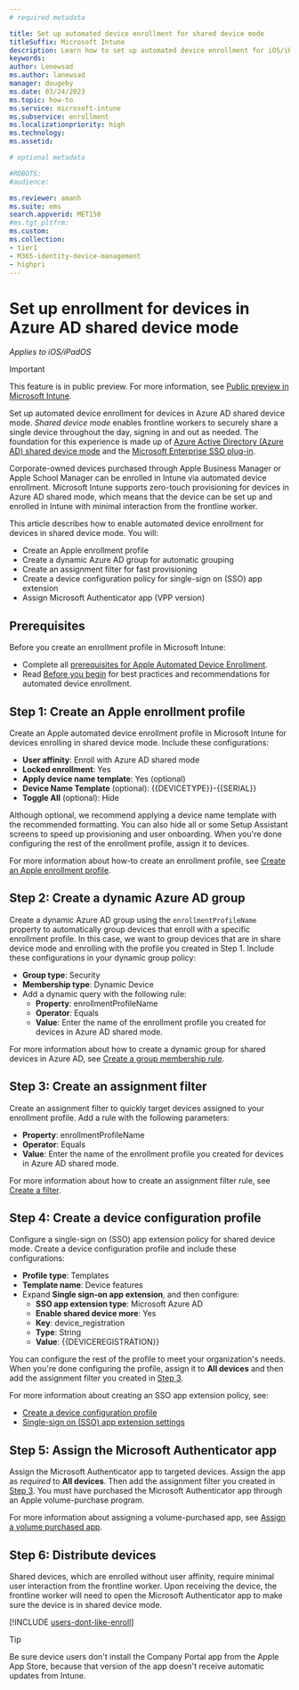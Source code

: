 ```yaml
---
# required metadata

title: Set up automated device enrollment for shared device mode 
titleSuffix: Microsoft Intune
description: Learn how to set up automated device enrollment for iOS/iPadOS devices in Azure AD shared mode.    
keywords:
author: Lenewsad
ms.author: lanewsad
manager: dougeby
ms.date: 03/24/2023
ms.topic: how-to
ms.service: microsoft-intune
ms.subservice: enrollment
ms.localizationpriority: high
ms.technology:
ms.assetid: 

# optional metadata

#ROBOTS:
#audience:

ms.reviewer: amanh 
ms.suite: ems
search.appverid: MET150
#ms.tgt_pltfrm:
ms.custom: 
ms.collection:
- tier1
- M365-identity-device-management
- highpri
---  
```


# Set up enrollment for devices in Azure AD shared device mode  

*Applies to iOS/iPadOS*  

> [!IMPORTANT]
> This feature is in public preview. For more information, see [Public preview in Microsoft Intune](../fundamentals/public-preview.md). 

Set up automated device enrollment for devices in Azure AD shared device mode. *Shared device mode* enables frontline workers to securely share a single device throughout the day, signing in and out as needed. The foundation for this experience is made up of [Azure Active Directory (Azure AD) shared device mode](/azure/active-directory/develop/msal-ios-shared-devices) and the [Microsoft Enterprise SSO plug-in](../configuration/use-enterprise-sso-plug-in-ios-ipados-with-intune.md).    

Corporate-owned devices purchased through Apple Business Manager or Apple School Manager can be enrolled in Intune via automated device enrollment.  Microsoft Intune supports zero-touch provisioning for devices in Azure AD shared mode, which means that the device can be set up and enrolled in Intune with minimal interaction from the frontline worker.     

This article describes how to enable automated device enrollment for devices in shared device mode. You will:  

* Create an Apple enrollment profile
* Create a dynamic Azure AD group for automatic grouping
* Create an assignment filter for fast provisioning
* Create a device configuration policy for single-sign on (SSO) app extension
* Assign Microsoft Authenticator app (VPP version)     

## Prerequisites 
Before you create an enrollment profile in Microsoft Intune:  

* Complete all [prerequisites for Apple Automated Device Enrollment](device-enrollment-program-enroll-ios.md#prerequisites).  
* Read [Before you begin](device-enrollment-program-enroll-ios.md#before-you-begin) for best practices and recommendations for automated device enrollment.  

## Step 1: Create an Apple enrollment profile  
Create an Apple automated device enrollment profile in Microsoft Intune for devices enrolling in shared device mode. Include these configurations:    
* **User affinity**: Enroll with Azure AD shared mode  
* **Locked enrollment**: Yes  
* **Apply device name template**: Yes (optional)  
* **Device Name Template** (optional): {{DEVICETYPE}}-{{SERIAL}}   
* **Toggle All** (optional): Hide 

 Although optional, we recommend applying a device name template with the recommended formatting. You can also hide all or some Setup Assistant screens to speed up provisioning and user onboarding. When you're done configuring the rest of the enrollment profile, assign it to devices. 

 For more information about how-to create an enrollment profile, see [Create an Apple enrollment profile](device-enrollment-program-enroll-ios.md#create-an-apple-enrollment-profile).  

## Step 2: Create a dynamic Azure AD group
Create a dynamic Azure AD group using the `enrollmentProfileName` property to automatically group devices that enroll with a specific enrollment profile. In this case, we want to group devices that are in share device mode and enrolling with the profile you created in Step 1. Include these configurations in your dynamic group policy:  
* **Group type**: Security
* **Membership type**: Dynamic Device  
* Add a dynamic query with the following rule: 
    * **Property**: enrollmentProfileName
    * **Operator**: Equals
    * **Value**: Enter the name of the enrollment profile you created for devices in Azure AD shared mode. 

For more information about how to create a dynamic group for shared devices in Azure AD, see [Create a group membership rule](/azure/active-directory/enterprise-users/groups-create-rule#to-create-a-group-membership-rule).  

## Step 3: Create an assignment filter

Create an assignment filter to quickly target devices assigned to your enrollment profile. Add a rule with the following parameters:   
* **Property**: enrollmentProfileName  
* **Operator**: Equals
* **Value**: Enter the name of the enrollment profile you created for devices in Azure AD shared mode.  

For more information about how to create an assignment filter rule, see [Create a filter](../fundamentals/filters.md#prerequisites).  

## Step 4: Create a device configuration profile
Configure a single-sign on (SSO) app extension policy for shared device mode. Create a device configuration profile and include these configurations:   
* **Profile type**: Templates
* **Template name**: Device features
* Expand **Single sign-on app extension**, and then configure:    
    * **SSO app extension type**: Microsoft Azure AD
    * **Enable shared device more**: Yes  
    * **Key**: device_registration
    * **Type**: String
    * **Value**: {{DEVICEREGISTRATION}} 

You can configure the rest of the profile to meet your organization's needs. When you're done configuring the profile, assign it to **All devices** and then add the assignment filter you created in [Step 3](#step-3-create-an-assignment-filter).  

For more information about creating an SSO app extension policy, see:  
* [Create a device configuration profile](../configuration/device-features-configure.md#create-the-profile)  
* [Single-sign on (SSO) app extension settings](../configuration/device-features-configure.md#single-sign-on-app-extension)  

## Step 5: Assign the Microsoft Authenticator app
Assign the Microsoft Authenticator app to targeted devices. Assign the app as *required* to **All devices**. Then add the assignment filter you created in [Step 3](#step-3-create-an-assignment-filter). You must have purchased the Microsoft Authenticator app through an Apple volume-purchase program.      

For more information about assigning a volume-purchased app, see [Assign a volume purchased app](../apps/vpp-apps-ios.md#assign-a-volume-purchased-app).    

## Step 6: Distribute devices   

Shared devices, which are enrolled without user affinity, require minimal user interaction from the frontline worker. Upon receiving the device, the frontline worker will need to open the Microsoft Authenticator app to make sure the device is in shared device mode.   

[!INCLUDE [users-dont-like-enroll](../includes/users-dont-like-enroll.md)]  

>[!TIP]
> Be sure device users don't install the Company Portal app from the Apple App Store, because that version of the app doesn't receive automatic updates from Intune.  